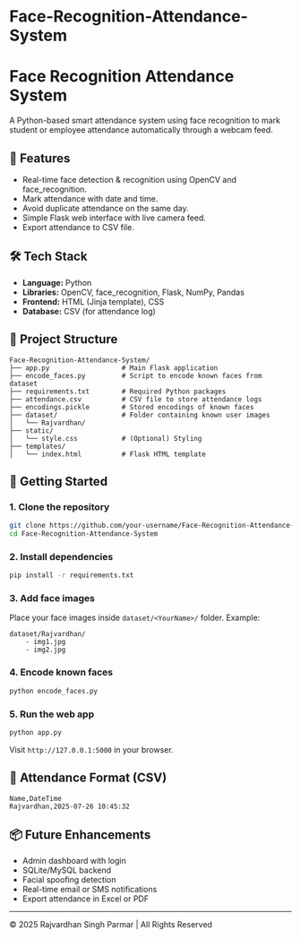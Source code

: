 # Face-Recognition-Attendance-System 


# Face Recognition Attendance System

A Python-based smart attendance system using face recognition to mark student or employee attendance automatically through a webcam feed.

## 📌 Features

- Real-time face detection & recognition using OpenCV and face_recognition.
- Mark attendance with date and time.
- Avoid duplicate attendance on the same day.
- Simple Flask web interface with live camera feed.
- Export attendance to CSV file.

## 🛠 Tech Stack

- **Language:** Python
- **Libraries:** OpenCV, face_recognition, Flask, NumPy, Pandas
- **Frontend:** HTML (Jinja template), CSS
- **Database:** CSV (for attendance log)

## 📁 Project Structure

```
Face-Recognition-Attendance-System/
├── app.py                  # Main Flask application
├── encode_faces.py         # Script to encode known faces from dataset
├── requirements.txt        # Required Python packages
├── attendance.csv          # CSV file to store attendance logs
├── encodings.pickle        # Stored encodings of known faces
├── dataset/                # Folder containing known user images
│   └── Rajvardhan/
├── static/
│   └── style.css           # (Optional) Styling
├── templates/
│   └── index.html          # Flask HTML template
```

## 🚀 Getting Started

### 1. Clone the repository
```bash
git clone https://github.com/your-username/Face-Recognition-Attendance-System.git
cd Face-Recognition-Attendance-System
```

### 2. Install dependencies
```bash
pip install -r requirements.txt
```

### 3. Add face images
Place your face images inside `dataset/<YourName>/` folder. Example:
```
dataset/Rajvardhan/
    - img1.jpg
    - img2.jpg
```

### 4. Encode known faces
```bash
python encode_faces.py
```

### 5. Run the web app
```bash
python app.py
```

Visit `http://127.0.0.1:5000` in your browser.

## 📝 Attendance Format (CSV)
```
Name,DateTime
Rajvardhan,2025-07-26 10:45:32
```

## 📦 Future Enhancements

- Admin dashboard with login
- SQLite/MySQL backend
- Facial spoofing detection
- Real-time email or SMS notifications
- Export attendance in Excel or PDF

---

© 2025 Rajvardhan Singh Parmar | All Rights Reserved
